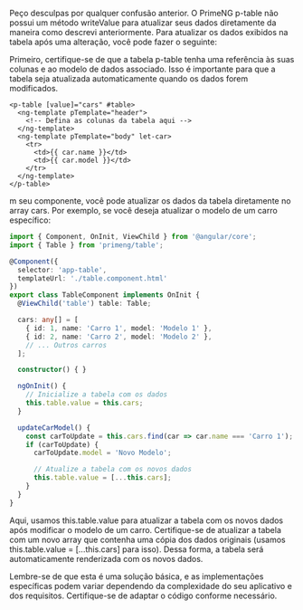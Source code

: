 Peço desculpas por qualquer confusão anterior. O PrimeNG p-table não possui um método writeValue para atualizar seus dados diretamente da maneira como descrevi anteriormente. Para atualizar os dados exibidos na tabela após uma alteração, você pode fazer o seguinte:

Primeiro, certifique-se de que a tabela p-table tenha uma referência às suas colunas e ao modelo de dados associado. Isso é importante para que a tabela seja atualizada automaticamente quando os dados forem modificados.

```angular17html
<p-table [value]="cars" #table>
  <ng-template pTemplate="header">
    <!-- Defina as colunas da tabela aqui -->
  </ng-template>
  <ng-template pTemplate="body" let-car>
    <tr>
      <td>{{ car.name }}</td>
      <td>{{ car.model }}</td>
    </tr>
  </ng-template>
</p-table>

```
m seu componente, você pode atualizar os dados da tabela diretamente no array cars. Por exemplo, se você deseja atualizar o modelo de um carro específico:

```typescript
import { Component, OnInit, ViewChild } from '@angular/core';
import { Table } from 'primeng/table';

@Component({
  selector: 'app-table',
  templateUrl: './table.component.html'
})
export class TableComponent implements OnInit {
  @ViewChild('table') table: Table;

  cars: any[] = [
    { id: 1, name: 'Carro 1', model: 'Modelo 1' },
    { id: 2, name: 'Carro 2', model: 'Modelo 2' },
    // ... Outros carros
  ];

  constructor() { }

  ngOnInit() {
    // Inicialize a tabela com os dados
    this.table.value = this.cars;
  }

  updateCarModel() {
    const carToUpdate = this.cars.find(car => car.name === 'Carro 1');
    if (carToUpdate) {
      carToUpdate.model = 'Novo Modelo';

      // Atualize a tabela com os novos dados
      this.table.value = [...this.cars];
    }
  }
}

```

Aqui, usamos this.table.value para atualizar a tabela com os novos dados após modificar o modelo de um carro. Certifique-se de atualizar a tabela com um novo array que contenha uma cópia dos dados originais (usamos this.table.value = [...this.cars] para isso). Dessa forma, a tabela será automaticamente renderizada com os novos dados.

Lembre-se de que esta é uma solução básica, e as implementações específicas podem variar dependendo da complexidade do seu aplicativo e dos requisitos. Certifique-se de adaptar o código conforme necessário.
